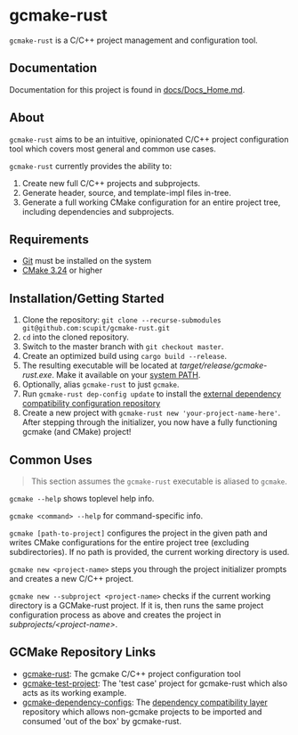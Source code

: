 # gcmake-rust

`gcmake-rust` is a C/C++ project management and configuration tool.

## Documentation

Documentation for this project is found in [docs/Docs_Home.md](docs/Docs_Home.md).

## About

`gcmake-rust` aims to be an intuitive, opinionated C/C++ project configuration tool which covers
most general and common use cases.

`gcmake-rust` currently provides the ability to:

1. Create new full C/C++ projects and subprojects.
2. Generate header, source, and template-impl files in-tree.
3. Generate a full working CMake configuration for an entire project tree, including dependencies
and subprojects.

## Requirements

- [Git](https://git-scm.com/) must be installed on the system
- [CMake 3.24](https://cmake.org/download/) or higher

## Installation/Getting Started

1. Clone the repository: `git clone --recurse-submodules git@github.com:scupit/gcmake-rust.git`
2. `cd` into the cloned repository.
3. Switch to the master branch with `git checkout master`.
4. Create an optimized build using `cargo build --release`.
5. The resulting executable will be located at *target/release/gcmake-rust.exe*.
    Make it available on your [system PATH](https://en.wikipedia.org/wiki/PATH_(variable)).
6. Optionally, alias `gcmake-rust` to just `gcmake`.
7. Run `gcmake-rust dep-config update` to install the
[external dependency compatibility configuration repository](docs/predefined_dependency_doc.md)
8. Create a new project with `gcmake-rust new 'your-project-name-here'`. After stepping through the
    initializer, you now have a fully functioning gcmake (and CMake) project!

## Common Uses

> This section assumes the `gcmake-rust` executable is aliased to `gcmake`.

`gcmake --help` shows toplevel help info.

`gcmake <command> --help` for command-specific info.

`gcmake [path-to-project]` configures the project in the given path and writes CMake configurations for the entire
project tree (excluding subdirectories).  If no path is provided, the current working directory is used.

`gcmake new <project-name>` steps you through the project initializer prompts and creates a new C/C++ project.

`gcmake new --subproject <project-name>` checks if the current working directory is a GCMake-rust project. If it is, then runs the same
project configuration process as above and creates the project in *subprojects/\<project-name\>*.

## GCMake Repository Links

- [gcmake-rust](https://github.com/scupit/gcmake-rust): The gcmake C/C++ project configuration tool
- [gcmake-test-project](https://github.com/scupit/gcmake-test-project): The 'test case' project for
    gcmake-rust which also acts as its working example.
- [gcmake-dependency-configs](https://github.com/scupit/gcmake-dependency-configs): The
    [dependency compatibility layer](predefined_dependency_doc.md) repository which allows non-gcmake
    projects to be imported and consumed 'out of the box' by gcmake-rust.
